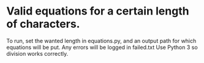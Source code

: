 # Valid equations for a certain length of characters.
To run, set the wanted length in equations.py, and an output path for which equations will be put.
Any errors will be logged in failed.txt
Use Python 3 so division works correctly.
